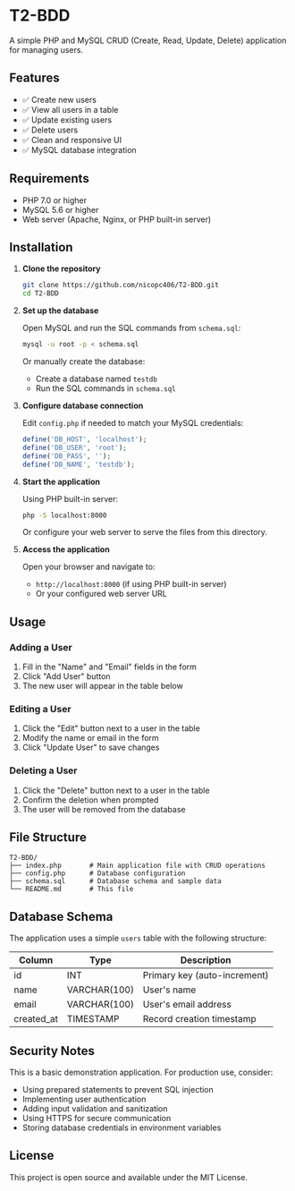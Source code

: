 # T2-BDD

A simple PHP and MySQL CRUD (Create, Read, Update, Delete) application for managing users.

## Features

- ✅ Create new users
- ✅ View all users in a table
- ✅ Update existing users
- ✅ Delete users
- ✅ Clean and responsive UI
- ✅ MySQL database integration

## Requirements

- PHP 7.0 or higher
- MySQL 5.6 or higher
- Web server (Apache, Nginx, or PHP built-in server)

## Installation

1. **Clone the repository**
   ```bash
   git clone https://github.com/nicopc406/T2-BDD.git
   cd T2-BDD
   ```

2. **Set up the database**
   
   Open MySQL and run the SQL commands from `schema.sql`:
   ```bash
   mysql -u root -p < schema.sql
   ```
   
   Or manually create the database:
   - Create a database named `testdb`
   - Run the SQL commands in `schema.sql`

3. **Configure database connection**
   
   Edit `config.php` if needed to match your MySQL credentials:
   ```php
   define('DB_HOST', 'localhost');
   define('DB_USER', 'root');
   define('DB_PASS', '');
   define('DB_NAME', 'testdb');
   ```

4. **Start the application**
   
   Using PHP built-in server:
   ```bash
   php -S localhost:8000
   ```
   
   Or configure your web server to serve the files from this directory.

5. **Access the application**
   
   Open your browser and navigate to:
   - `http://localhost:8000` (if using PHP built-in server)
   - Or your configured web server URL

## Usage

### Adding a User
1. Fill in the "Name" and "Email" fields in the form
2. Click "Add User" button
3. The new user will appear in the table below

### Editing a User
1. Click the "Edit" button next to a user in the table
2. Modify the name or email in the form
3. Click "Update User" to save changes

### Deleting a User
1. Click the "Delete" button next to a user in the table
2. Confirm the deletion when prompted
3. The user will be removed from the database

## File Structure

```
T2-BDD/
├── index.php       # Main application file with CRUD operations
├── config.php      # Database configuration
├── schema.sql      # Database schema and sample data
└── README.md       # This file
```

## Database Schema

The application uses a simple `users` table with the following structure:

| Column     | Type         | Description                    |
|------------|--------------|--------------------------------|
| id         | INT          | Primary key (auto-increment)   |
| name       | VARCHAR(100) | User's name                    |
| email      | VARCHAR(100) | User's email address           |
| created_at | TIMESTAMP    | Record creation timestamp      |

## Security Notes

This is a basic demonstration application. For production use, consider:
- Using prepared statements to prevent SQL injection
- Implementing user authentication
- Adding input validation and sanitization
- Using HTTPS for secure communication
- Storing database credentials in environment variables

## License

This project is open source and available under the MIT License.